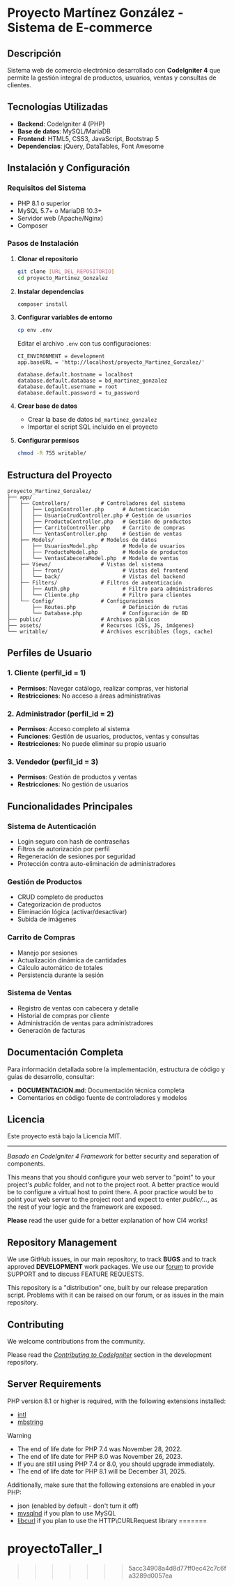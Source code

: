 # Proyecto Martínez González - Sistema de E-commerce

## Descripción
Sistema web de comercio electrónico desarrollado con **CodeIgniter 4** que permite la gestión integral de productos, usuarios, ventas y consultas de clientes.

## Tecnologías Utilizadas
- **Backend**: CodeIgniter 4 (PHP)
- **Base de datos**: MySQL/MariaDB
- **Frontend**: HTML5, CSS3, JavaScript, Bootstrap 5
- **Dependencias**: jQuery, DataTables, Font Awesome

## Instalación y Configuración

### Requisitos del Sistema
- PHP 8.1 o superior
- MySQL 5.7+ o MariaDB 10.3+
- Servidor web (Apache/Nginx)
- Composer

### Pasos de Instalación

1. **Clonar el repositorio**
   ```bash
   git clone [URL_DEL_REPOSITORIO]
   cd proyecto_Martinez_Gonzalez
   ```

2. **Instalar dependencias**
   ```bash
   composer install
   ```

3. **Configurar variables de entorno**
   ```bash
   cp env .env
   ```
   
   Editar el archivo `.env` con tus configuraciones:
   ```env
   CI_ENVIRONMENT = development
   app.baseURL = 'http://localhost/proyecto_Martinez_Gonzalez/'
   
   database.default.hostname = localhost
   database.default.database = bd_martinez_gonzalez
   database.default.username = root
   database.default.password = tu_password
   ```

4. **Crear base de datos**
   - Crear la base de datos `bd_martinez_gonzalez`
   - Importar el script SQL incluido en el proyecto

5. **Configurar permisos**
   ```bash
   chmod -R 755 writable/
   ```

## Estructura del Proyecto

```
proyecto_Martinez_Gonzalez/
├── app/
│   ├── Controllers/          # Controladores del sistema
│   │   ├── LoginController.php      # Autenticación
│   │   ├── UsuarioCrudController.php # Gestión de usuarios
│   │   ├── ProductoController.php   # Gestión de productos
│   │   ├── CarritoController.php    # Carrito de compras
│   │   └── VentasController.php     # Gestión de ventas
│   ├── Models/               # Modelos de datos
│   │   ├── UsuariosModel.php        # Modelo de usuarios
│   │   ├── ProductoModel.php        # Modelo de productos
│   │   └── VentasCabeceraModel.php  # Modelo de ventas
│   ├── Views/                # Vistas del sistema
│   │   ├── front/                   # Vistas del frontend
│   │   └── back/                    # Vistas del backend
│   ├── Filters/              # Filtros de autenticación
│   │   ├── Auth.php                 # Filtro para administradores
│   │   └── Cliente.php              # Filtro para clientes
│   └── Config/               # Configuraciones
│       ├── Routes.php               # Definición de rutas
│       └── Database.php             # Configuración de BD
├── public/                   # Archivos públicos
├── assets/                   # Recursos (CSS, JS, imágenes)
└── writable/                 # Archivos escribibles (logs, cache)
```

## Perfiles de Usuario

### 1. Cliente (perfil_id = 1)
- **Permisos**: Navegar catálogo, realizar compras, ver historial
- **Restricciones**: No acceso a áreas administrativas

### 2. Administrador (perfil_id = 2)
- **Permisos**: Acceso completo al sistema
- **Funciones**: Gestión de usuarios, productos, ventas y consultas
- **Restricciones**: No puede eliminar su propio usuario

### 3. Vendedor (perfil_id = 3)
- **Permisos**: Gestión de productos y ventas
- **Restricciones**: No gestión de usuarios

## Funcionalidades Principales

### Sistema de Autenticación
- Login seguro con hash de contraseñas
- Filtros de autorización por perfil
- Regeneración de sesiones por seguridad
- Protección contra auto-eliminación de administradores

### Gestión de Productos
- CRUD completo de productos
- Categorización de productos
- Eliminación lógica (activar/desactivar)
- Subida de imágenes

### Carrito de Compras
- Manejo por sesiones
- Actualización dinámica de cantidades
- Cálculo automático de totales
- Persistencia durante la sesión

### Sistema de Ventas
- Registro de ventas con cabecera y detalle
- Historial de compras por cliente
- Administración de ventas para administradores
- Generación de facturas

## Documentación Completa
Para información detallada sobre la implementación, estructura de código y guías de desarrollo, consultar:
- **DOCUMENTACION.md**: Documentación técnica completa
- Comentarios en código fuente de controladores y modelos

## Licencia
Este proyecto está bajo la Licencia MIT.

---
*Basado en CodeIgniter 4 Framework*
for better security and separation of components.

This means that you should configure your web server to "point" to your project's *public* folder, and
not to the project root. A better practice would be to configure a virtual host to point there. A poor practice would be to point your web server to the project root and expect to enter *public/...*, as the rest of your logic and the
framework are exposed.

**Please** read the user guide for a better explanation of how CI4 works!

## Repository Management

We use GitHub issues, in our main repository, to track **BUGS** and to track approved **DEVELOPMENT** work packages.
We use our [forum](http://forum.codeigniter.com) to provide SUPPORT and to discuss
FEATURE REQUESTS.

This repository is a "distribution" one, built by our release preparation script.
Problems with it can be raised on our forum, or as issues in the main repository.

## Contributing

We welcome contributions from the community.

Please read the [*Contributing to CodeIgniter*](https://github.com/codeigniter4/CodeIgniter4/blob/develop/CONTRIBUTING.md) section in the development repository.

## Server Requirements

PHP version 8.1 or higher is required, with the following extensions installed:

- [intl](http://php.net/manual/en/intl.requirements.php)
- [mbstring](http://php.net/manual/en/mbstring.installation.php)

> [!WARNING]
> - The end of life date for PHP 7.4 was November 28, 2022.
> - The end of life date for PHP 8.0 was November 26, 2023.
> - If you are still using PHP 7.4 or 8.0, you should upgrade immediately.
> - The end of life date for PHP 8.1 will be December 31, 2025.

Additionally, make sure that the following extensions are enabled in your PHP:

- json (enabled by default - don't turn it off)
- [mysqlnd](http://php.net/manual/en/mysqlnd.install.php) if you plan to use MySQL
- [libcurl](http://php.net/manual/en/curl.requirements.php) if you plan to use the HTTP\CURLRequest library
=======
# proyectoTaller_l
>>>>>>> 5acc34908a4d8d77ff0ec42c7c6fa3289d0057ea
